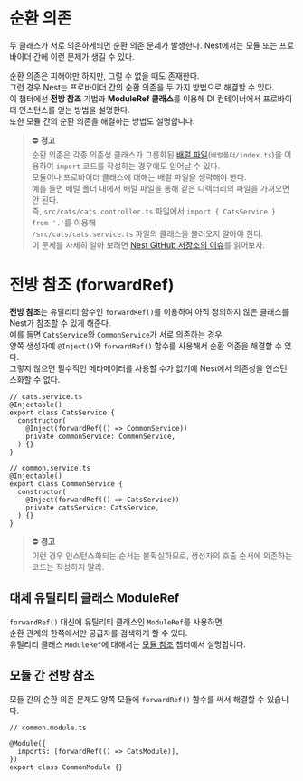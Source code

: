 # 순환 의존

두 클래스가 서로 의존하게되면 순환 의존 문제가 발생한다. Nest에서는 모듈 또는 프로바이더 간에 이런 문제가 생길 수 있다.

순환 의존은 피해야만 하지만, 그럴 수 없을 때도 존재한다.\
그런 경우 Nest는 프로바이더 간의 순환 의존을 두 가지 방법으로 해결할 수 있다.\
이 챕터에선 **전방 참조** 기법과 **ModuleRef 클래스**를 이용해 DI 컨테이너에서 프로바이더 인스턴스를 얻는 방법을 설명한다.\
또한 모듈 간의 순환 의존을 해결하는 방법도 설명합니다.

> ⛔ **경고**\
> 순환 의존은 각종 의존성 클래스가 그룹화된 [배럴 파일](https://aerocode.net/334)(`배럴폴더/index.ts`)을 이용하여 `import` 코드를 작성하는 경우에도 일어날 수 있다.\
> 모듈이나 프로바이더 클래스에 대해는 배럴 파일을 생략해야 한다.\
> 예를 들면 배럴 폴더 내에서 배럴 파일을 통해 같은 디렉터리의 파일을 가져오면 안 된다.\
> 즉, `src/cats/cats.controller.ts` 파일에서 `import { CatsService } from '.'`를 이용해 \
> `/src/cats/cats.service.ts` 파일의 클래스을 불러오지 말아야 한다. \
> 이 문제를 자세히 알아 보려면 [Nest GitHub 저장소의 이슈](https://github.com/nestjs/nest/issues/1181#issuecomment-430197191)를 읽어보자.


# 전방 참조 (forwardRef)

**전방 참조**는 유틸리티 함수인 `forwardRef()`를 이용하여 아직 정의하지 않은 클래스를 Nest가 참조할 수 있게 해준다. \
예를 들면 `CatsService`와 `CommonService`가 서로 의존하는 경우, \
양쪽 생성자에 `@Inject()`와 `forwardRef()` 함수를 사용해서 순환 의존을 해결할 수 있다. \
그렇지 않으면 필수적인 메타메이터를 사용할 수가 없기에 Nest에서 의존성을 인스턴스화할 수 없다.

```tsx
// cats.service.ts
@Injectable()
export class CatsService {
  constructor(
    @Inject(forwardRef(() => CommonService))
    private commonService: CommonService,
  ) {}
}

// common.service.ts
@Injectable()
export class CommonService {
  constructor(
    @Inject(forwardRef(() => CatsService))
    private catsService: CatsService,
  ) {}
}
```
> ⛔ **경고**\
> 이런 경우 인스턴스화되는 순서는 불확실하므로, 생성자의 호출 순서에 의존하는 코드는 작성하지 말라.


## 대체 유틸리티 클래스 ModuleRef

`forwardRef()` 대신에 유틸리티 클래스인 `ModuleRef`를 사용하면, \
순환 관계의 한쪽에서만 공급자를 검색하게 할 수 있다. \
유틸리티 클래스 `ModuleRef`에 대해서는 [모듈 참조](https://www.notion.so/51bf4852da124e88bec97be5ba6e9a66) 챕터에서 설명합니다.

## 모듈 간 전방 참조

모듈 간의 순환 의존 문제도 양쪽 모듈에 `forwardRef()` 함수를 써서 해결할 수 있습니다.

```tsx
// common.module.ts

@Module({
  imports: [forwardRef(() => CatsModule)],
})
export class CommonModule {}
```
